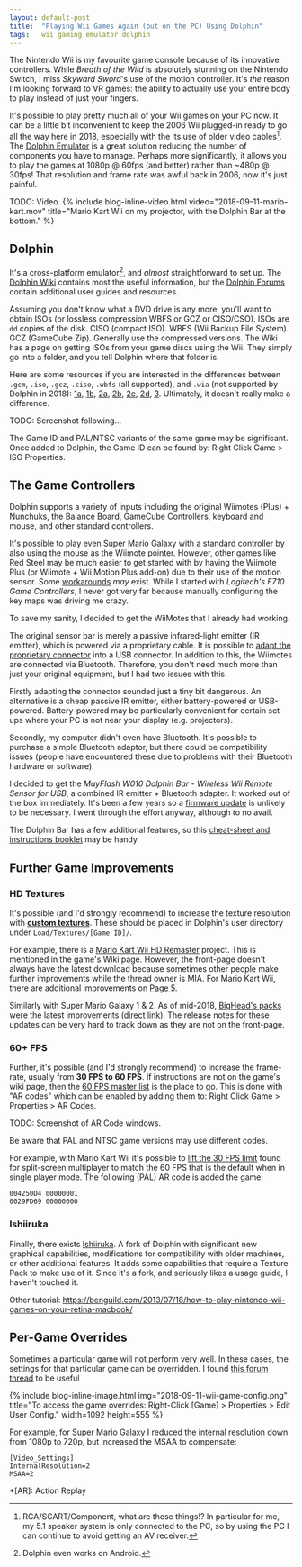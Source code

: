 ```yaml
---
layout: default-post
title:  "Playing Wii Games Again (but on the PC) Using Dolphin"
tags:   wii gaming emulator dolphin
---
```


The Nintendo Wii is my favourite game console because of its innovative controllers. While *Breath of the Wild* is absolutely stunning on the Nintendo Switch, I miss *Skyward Sword*'s use of the motion controller. It's *the* reason I'm looking forward to VR games: the ability to actually use your entire body to play instead of just your fingers.

It's possible to play pretty much all of your Wii games on your PC now. It can be a little bit inconvenient to keep the 2006 Wii plugged-in ready to go all the way here in 2018, especially with the its use of older video cables[^speakers]. The [Dolphin Emulator][dolphin-site] is a great solution reducing the number of components you have to manage. Perhaps more significantly, it allows you to play the games at 1080p @ 60fps (and better) rather than ~480p @ 30fps! That resolution and frame rate was awful back in 2006, now it's just painful.

TODO: Video.
{% include blog-inline-video.html
    video="2018-09-11-mario-kart.mov"
    title="Mario Kart Wii on my projector, with the Dolphin Bar at the bottom."
%}

## Dolphin

It's a cross-platform emulator[^android], and *almost* straightforward to set up. The [Dolphin Wiki][dolphin-wiki] contains most the useful information, but the [Dolphin Forums][dolphin-forums] contain additional user guides and resources.

Assuming you don't know what a DVD drive is any more, you'll want to obtain ISOs (or lossless compression WBFS or GCZ or CISO/CSO). ISOs are `dd` copies of the disk. CISO (compact ISO). WBFS (Wii Backup File System). GCZ (GameCube Zip). Generally use the compressed versions. The Wiki has a page on getting ISOs from your game discs using the Wii. They simply go into a folder, and you tell Dolphin where that folder is.

Here are some resources if you are interested in the differences between `.gcm`, `.iso`, `.gcz`, `.ciso`, `.wbfs` (all supported), and `.wia` (not supported by Dolphin in 2018): [1a][formats-1a], [1b][formats-1b], [2a][formats-2a], [2b][formats-2b], [2c][formats-2c], [2d][formats-2d], [3][formats-3]. Ultimately, it doesn't really make a difference.

TODO: Screenshot following...

The Game ID and PAL/NTSC variants of the same game may be significant. Once added to Dolphin, the Game ID can be found by: Right Click Game > ISO Properties.

## The Game Controllers

Dolphin supports a variety of inputs including the original Wiimotes (Plus) + Nunchuks, the Balance Board, GameCube Controllers, keyboard and mouse, and other standard controllers.

It's possible to play even Super Mario Galaxy with a standard controller by also using the mouse as the Wiimote pointer. However, other games like Red Steel may be much easier to get started with by having the Wiimote Plus (or Wiimote + Wii Motion Plus add-on) due to their use of the motion sensor. Some [workarounds][wiimote-plus-workarounds] *may* exist. While I started with *Logitech's F710 Game Controllers*, I never got very far because manually configuring the key maps was driving me crazy.

To save my sanity, I decided to get the WiiMotes that I already had working.

The original sensor bar is merely a passive infrared-light emitter (IR emitter), which is powered via a proprietary cable. It is possible to [adapt the proprietary connector][convert-sensor] into a USB connector. In addition to this, the Wiimotes are connected via Bluetooth. Therefore, you don't need much more than just your original equipment, but I had two issues with this.

Firstly adapting the connector sounded just a tiny bit dangerous. An alternative is a cheap passive IR emitter, either battery-powered or USB-powered. Battery-powered may be particularly convenient for certain set-ups where your PC is not near your display (e.g. projectors).

Secondly, my computer didn't even have Bluetooth. It's possible to purchase a simple Bluetooth adaptor, but there could be compatibility issues (people have encountered these due to problems with their Bluetooth hardware or software).

I decided to get the *MayFlash W010 Dolphin Bar - Wireless Wii Remote Sensor for USB*, a combined IR emitter + Bluetooth adapter. It worked out of the box immediately. It's been a few years so a [firmware update][mayflash-firmware] is unlikely to be necessary. I went through the effort anyway, although to no avail.

The Dolphin Bar has a few additional features, so this [cheat-sheet and instructions booklet][dolphinbar-cheatsheet] may be handy.

## Further Game Improvements

### HD Textures

It's possible (and I'd strongly recommend) to increase the texture resolution with [**custom textures**][forum-custom-textures]. These should be placed in Dolphin's user directory under `Load/Textures/[Game ID]/`.

For example, there is a [Mario Kart Wii HD Remaster][mario-kart-wii-hd] project. This is mentioned in the game's Wiki page. However, the front-page doesn't always have the latest download because sometimes other people make further improvements while the thread owner is MIA. For Mario Kart Wii, there are additional improvements on [Page 5][mario-kart-hd-pg-5].

Similarly with Super Mario Galaxy 1 & 2. As of mid-2018, [BigHead's packs][smg-bighead] were the latest improvements ([direct link][smg-bighead-direct-link]). The release notes for these updates can be very hard to track down as they are not on the front-page.

### 60+ FPS

Further, it's possible (and I'd strongly recommend) to increase the frame-rate, usually from **30 FPS to 60 FPS**. If instructions are not on the game's wiki page, then the [60 FPS master list][60-fps-master-list] is the place to go. This is done with "AR codes" which can be enabled by adding them to: Right Click Game > Properties > AR Codes.

TODO: Screenshot of AR Code windows.

Be aware that PAL and NTSC game versions may use different codes.

For example, with Mario Kart Wii it's possible to [lift the 30 FPS limit][mario-kart-wii-60-fps] found for split-screen multiplayer to match the 60 FPS that is the default when in single player mode. The following (PAL) AR code is added the game:

```
004250D4 00000001
0029FD69 00000000
```

### Ishiiruka

Finally, there exists [Ishiiruka][ishiiruka]. A fork of Dolphin with significant new graphical capabilities, modifications for compatibility with older machines, or other additional features. It adds some capabilities that require a Texture Pack to make use of it. Since it's a fork, and seriously likes a usage guide, I haven't touched it.

Other tutorial: https://benguild.com/2013/07/18/how-to-play-nintendo-wii-games-on-your-retina-macbook/

## Per-Game Overrides

Sometimes a particular game will not perform very well. In these cases, the settings for that particular game can be overridden. I found [this forum thread][forum-game-overrides] to be useful

{% include blog-inline-image.html
    img="2018-09-11-wii-game-config.png"
    title="To access the game overrides: Right-Click [Game] > Properties > Edit User Config."
    width=1092
    height=555
%}

For example, for Super Mario Galaxy I reduced the internal resolution down from 1080p to 720p, but increased the MSAA to compensate:

```
[Video_Settings]
InternalResolution=2
MSAA=2
```


[^speakers]: RCA/SCART/Component, what are these things!? In particular for me, my 5.1 speaker system is only connected to the PC, so by using the PC I can continue to avoid getting an AV receiver.
[^android]: Dolphin even works on Android.


*[AR]: Action Replay


[dolphin-site]: https://dolphin-emu.org/ "The Dolphin Emulator's Official Website"
[dolphin-wiki]: https://wiki.dolphin-emu.org/
[dolphin-forums]: https://forums.dolphin-emu.org/
[formats-1a]: https://www.reddit.com/r/WiiHacks/comments/1xj63f/the_most_common_wii_disc_formats_in_a_glimpse/
[formats-1b]: https://i.imgur.com/fGn0BXA.png
[formats-2a]: https://wit.wiimm.de/info/iso-images.html
[formats-2b]: https://wit.wiimm.de/info/wia.html
[formats-2c]: https://wit.wiimm.de/info/
[formats-2d]: https://gbatemp.net/threads/wia-wii-iso-archive.250617/
[formats-3]: http://emulation.gametechwiki.com/index.php/Save_Disk_Space_for_ISOs#GameCube_.2F_Wii
[wiimote-plus-workarounds]: https://forums.dolphin-emu.org/Thread-emulated-motion-plus-unofficial
[convert-sensor]: https://forums.dolphin-emu.org/Thread-how-to-convert-nintendo-wii-sensor-bar-to-usb-sensor-bar "How to convert the Nintendo Wii Sensor Bar to a USB Sensor Bar"
[mayflash-firmware]: http://www.mayflash.com/Support/Download/ "The official firmware update page for the Dolphin Bar"
[dolphinbar-cheatsheet]: https://imgur.com/a/LBagg "A cheat-sheet for the Dolphin Bar created by Denilson Figueiredo de Sá"
[forum-custom-textures]: https://forums.dolphin-emu.org/Forum-custom-texture-projects
[mario-kart-wii-hd]: https://forums.dolphin-emu.org/Thread-mario-kart-wii-hd-remaster
[mario-kart-hd-pg-5]: https://forums.dolphin-emu.org/Thread-mario-kart-wii-hd-remaster?page=5
[smg-bighead]: https://forums.dolphin-emu.org/Thread-super-mario-galaxy-1-hd-texture-mod?pid=477262#pid477262
[smg-bighead-direct-link]: https://www.mediafire.com/folder/1t1kwxpt6leqe/Textures_Super_Mario_Galaxy
[60-fps-master-list]: https://forums.dolphin-emu.org/Thread-60-fps-master-list
[mario-kart-wii-60-fps]: https://forums.dolphin-emu.org/Thread-game-modification-60-fps-hacks-and-patches?pid=416618#pid416618
[ishiiruka]: https://forums.dolphin-emu.org/Thread-unofficial-ishiiruka-dolphin-custom-version
[forum-game-overrides]: https://forums.dolphin-emu.org/Thread-unofficial-howto-using-gameini-settings-per-game
